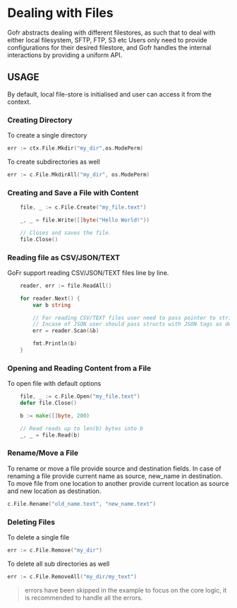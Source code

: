 # Dealing with Files

Gofr abstracts dealing with different filestores, as such that to deal with either local filesystem, SFTP, FTP, S3 etc
Users only need to provide configurations for their desired filestore, and Gofr handles the internal interactions by providing a uniform API.

## USAGE

By default, local file-store is initialised and user can access it from the context.

### Creating Directory

To create a single directory
```go
err := ctx.File.Mkdir("my_dir",os.ModePerm)
```

To create subdirectories as well
```go
err := c.File.MkdirAll("my_dir", os.ModePerm)
```

### Creating and Save a File with Content

```go
	file, _ := c.File.Create("my_file.text")

	_, _ = file.Write([]byte("Hello World!"))

	// Closes and saves the file.
	file.Close()
```

### Reading file as CSV/JSON/TEXT
GoFr support reading CSV/JSON/TEXT files line by line.

```go
	reader, err := file.ReadAll()

	for reader.Next() {
		var b string

		// For reading CSV/TEXT files user need to pass pointer to string to SCAN.
		// Incase of JSON user should pass structs with JSON tags as defined in encoding/json.
		err = reader.Scan(&b)

		fmt.Println(b)
	}
```


### Opening and Reading Content from a File

To open file with default options
```go
	file, _ := c.File.Open("my_file.text")
	defer file.Close()

	b := make([]byte, 200)

    // Read reads up to len(b) bytes into b
	_, _ = file.Read(b)
```

### Rename/Move a File

To rename or move a file provide source and destination fields.
In case of renaming a file provide current name as source, new_name in destination.
To move file from one location to another provide current location as source and new location as destination.

```go
c.File.Rename("old_name.text", "new_name.text")
```

### Deleting Files
To delete a single file
```go
err := c.File.Remove("my_dir")
```

To delete all sub directories as well
```go
err := c.File.RemoveAll("my_dir/my_text")
```


> errors have been skipped in the example to focus on the core logic, it is recommended to handle all the errors.